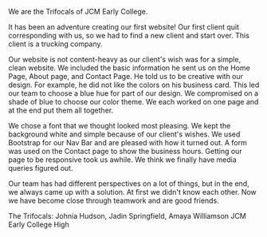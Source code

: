 We are the Trifocals of JCM Early College.

It has been an adventure creating our first website!  Our first client quit corresponding with us, so we had to find a new client and start over.  This client is a trucking company.  

Our website is not content-heavy as our client's wish was for a simple, clean website.  We included the basic information he sent us on the Home Page, About page, and Contact Page.  He told us to be creative with our design.  For example, he did not like the colors on his business card.  This led our team to choose a blue hue for part of our design.  We compromised on a shade of blue to choose our color theme.  We each worked on one page and at the end put them all together.

We chose a font that we thought looked most pleasing. We kept the background white and simple because of our client's wishes.  We used Bootstrap for our Nav Bar and are pleased with how it turned out. A form was used on the Contact page to show the business hours.  Getting our page to be responsive took us awhile.  We think we finally have media queries figured out.

Our team has had different perspectives on a lot of things, but in the end, we always came up with a solution. At first we didn't know each other. Now we have become close through teamwork and are good friends.

The Trifocals: Johnia Hudson, Jadin Springfield, Amaya Williamson
JCM Early College High
